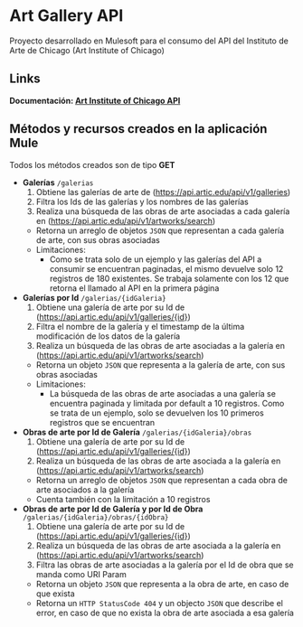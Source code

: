 # Art Gallery API
Proyecto desarrollado en Mulesoft para el consumo del API del Instituto de Arte de Chicago (Art Institute of Chicago)

## Links
**Documentación: [Art Institute of Chicago API](https://api.artic.edu/docs/)**

## Métodos y recursos creados en la aplicación Mule
Todos los métodos creados son de tipo **GET**
* __Galerías__ `/galerias`
  1. Obtiene las galerías de arte de (https://api.artic.edu/api/v1/galleries)
  2. Filtra los Ids de las galerías y los nombres de las galerías
  3. Realiza una búsqueda de las obras de arte asociadas a cada galería en (https://api.artic.edu/api/v1/artworks/search)
  * Retorna un arreglo de objetos `JSON` que representan a cada galería de arte, con sus obras asociadas
  * Limitaciones:
    * Como se trata solo de un ejemplo y las galerías del API a consumir se encuentran paginadas, el mismo devuelve solo 12 registros de 180 existentes. Se trabaja solamente con los 12 que retorna el llamado al API en la primera página
* __Galerías por Id__ `/galerias/{idGaleria}`
  1. Obtiene una galería de arte por su Id de (https://api.artic.edu/api/v1/galleries/{id})
  2. Filtra el nombre de la galería y el timestamp de la última modificación de los datos de la galería
  3. Realiza un búsqueda de las obras de arte asociadas a la galería en (https://api.artic.edu/api/v1/artworks/search)
  * Retorna un objeto `JSON` que representa a la galería de arte, con sus obras asociadas
  * Limitaciones:
    * La búsqueda de las obras de arte asociadas a una galería se encuentra paginada y limitada por default a 10 registros. Como se trata de un ejemplo, solo se devuelven los 10 primeros registros que se encuentran
* __Obras de arte por Id de Galería__ `/galerias/{idGaleria}/obras`
  1. Obtiene una galería de arte por su Id de (https://api.artic.edu/api/v1/galleries/{id})
  2. Realiza un búsqueda de las obras de arte asociada a la galería en (https://api.artic.edu/api/v1/artworks/search)
  * Retorna un arreglo de objetos `JSON` que representan a cada obra de arte asociados a la galería
  * Cuenta también con la limitación a 10 registros
* __Obras de arte por Id de Galería y por Id de Obra__ `/galerias/{idGaleria}/obras/{idObra}`
  1. Obtiene una galería de arte por su Id de (https://api.artic.edu/api/v1/galleries/{id})
  2. Realiza un búsqueda de las obras de arte asociada a la galería en (https://api.artic.edu/api/v1/artworks/search)
  3. Filtra las obras de arte asociadas a la galería por el Id de obra que se manda como URI Param
  * Retorna un objeto `JSON` que representa a la obra de arte, en caso de que exista
  * Retorna un `HTTP StatusCode 404` y un objecto `JSON` que describe el error, en caso de que no exista la obra de arte asociada a esa galería
